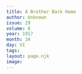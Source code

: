 ```yaml
---
title: A Brother Back Home
author: Unknown
issue: 29
volume: 8
year: 1917
month: 34
day: VI
tags:
layout: page.njk
image:
---
```


